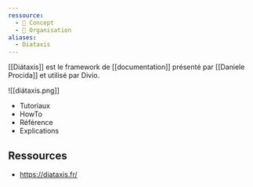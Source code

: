 ```yaml
---
ressource:
  - 🧠 Concept
  - 👥 Organisation
aliases:
  - Diataxis
---
```

[[Diátaxis]] est le framework de [[documentation]] présenté par [[Daniele Procida]] et utilisé par Divio.

![[diátaxis.png]]
- Tutoriaux
- HowTo  
- Référence  
- Explications

## Ressources
- https://diataxis.fr/